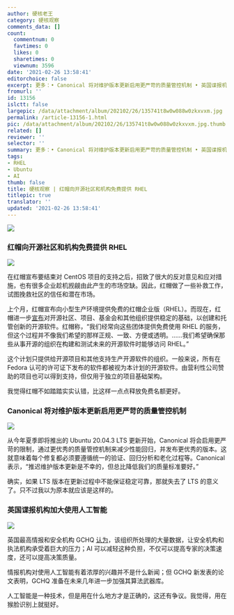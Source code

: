 ```yaml
---
author: 硬核老王
category: 硬核观察
comments_data: []
count:
  commentnum: 0
  favtimes: 0
  likes: 0
  sharetimes: 0
  viewnum: 3596
date: '2021-02-26 13:58:41'
editorchoice: false
excerpt: 更多：• Canonical 将对维护版本更新启用更严苛的质量管控机制 • 英国谍报机构加大使用人工智能
fromurl: ''
id: 13156
islctt: false
largepic: /data/attachment/album/202102/26/135741t8w0w088w0zkxvxm.jpg
permalink: /article-13156-1.html
pic: /data/attachment/album/202102/26/135741t8w0w088w0zkxvxm.jpg.thumb.jpg
related: []
reviewer: ''
selector: ''
summary: 更多：• Canonical 将对维护版本更新启用更严苛的质量管控机制 • 英国谍报机构加大使用人工智能
tags:
- RHEL
- Ubuntu
- AI
thumb: false
title: 硬核观察 | 红帽向开源社区和机构免费提供 RHEL
titlepic: true
translator: ''
updated: '2021-02-26 13:58:41'
---
```


![](/data/attachment/album/202102/26/135741t8w0w088w0zkxvxm.jpg)


### 红帽向开源社区和机构免费提供 RHEL


![](/data/attachment/album/202102/26/135750dzsjy314k7iyyby1.jpg)


在红帽宣布要结束对 CentOS 项目的支持之后，招致了很大的反对意见和应对措施，也有很多企业趁机觊觎由此产生的市场空缺。因此，红帽做了一些补救工作，试图挽救社区的信任和潜在市场。


上个月，红帽宣布向小型生产环境提供免费的红帽企业版（RHEL）。而现在，红帽进一步[宣布](https://www.redhat.com/en/blog/extending-no-cost-red-hat-enterprise-linux-open-source-organizations)对开源社区、项目、基金会和其他组织提供稳定的基础，以创建和托管创新的开源软件。红帽称，“我们经常向这些团体提供免费使用 RHEL 的服务，但这个过程并不像我们希望的那样正规、一致、方便或透明。……我们希望确保那些从事开源的组织在构建和测试未来的开源软件时能够访问 RHEL。”


这个计划只提供给开源项目和其他支持生产开源软件的组织。一般来说，所有在 Fedora 认可的许可证下发布的软件都被视为本计划的开源软件。由营利性公司赞助的项目也可以得到支持，但仅用于独立的项目基础架构。


我觉得红帽不如踏踏实实认错，比这样一点点释放免费名额更好。


### Canonical 将对维护版本更新启用更严苛的质量管控机制


![](/data/attachment/album/202102/26/135809xgyyk9hrvh0kgttw.jpg)


从今年夏季即将推出的 Ubuntu 20.04.3 LTS 更新开始，Canonical 将会启用更严苛的限制，通过更优秀的质量管控机制来减少性能回归，并发布更优秀的版本。这就意味着每个修复都必须要遵循统一的验证、回归分析和老化过程等。Canonical 表示，“推迟维护版本更新是不幸的，但总比降低我们的质量标准要好。”


确实，如果 LTS 版本在更新过程中不能保证稳定可靠，那就失去了 LTS 的意义了。只不过我以为原本就应该是这样的。


### 英国谍报机构加大使用人工智能


![](/data/attachment/album/202102/26/135821wmubuhzwdv4jj6um.jpg)


英国最高情报和安全机构 GCHQ [认为](https://www.gchq.gov.uk/news/artificial-intelligence)，该组织所处理的大量数据，让安全机构和执法机构承受着巨大的压力；AI 可以减轻这种负担，不仅可以提高专家的决策速度，还可以提高决策质量。


情报机构对使用人工智能有着浓厚的兴趣并不是什么新闻；但 GCHQ 新发表的论文表明，GCHQ 准备在未来几年进一步加强其算法武器库。


人工智能是一种技术，但是用在什么地方才是正确的，这还有争议。我觉得，用在猴脸识别上就挺好。